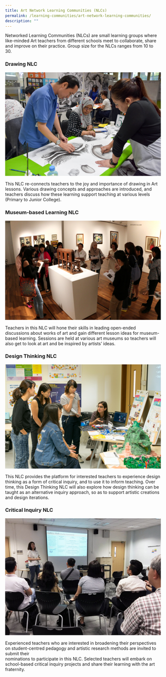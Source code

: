 ```yaml
---
title: Art Network Learning Communities (NLCs)
permalink: /learning-communities/art-network-learning-communities/
description: ""
---
```

Networked Learning Communities (NLCs) are small learning groups where like-minded Art teachers from different schools meet to collaborate, share and improve on their practice. Group size for the NLCs ranges from 10 to 30.  

### Drawing NLC
![4.1 Art Network Learning Communities_Drawing NLC](/images/41artnlc.jpg)

This NLC re-connects teachers to the joy and importance of drawing in Art lessons. Various drawing concepts and approaches are introduced, and teachers discuss how these learning support teaching at various levels (Primary to Junior College).


### Museum-based Learning NLC

![4.1 Art Network Learning Communities_MBL NLC 2](/images/41artnlc2.jpg)


Teachers in this NLC will hone their skills in leading open-ended discussions about works of art and gain different lesson ideas for museum-based learning. Sessions are held at various art museums so teachers will also get to look at art and be inspired by artists’ ideas.  


### Design Thinking NLC

![4.1 Art Network Learning Communities_DT_NLC](/images/41artnlcdt.jpg)

This NLC provides the platform for interested teachers to experience design thinking as a form of critical inquiry, and to use it to inform teaching. Over time, this Design Thinking NLC will also explore how design thinking can be taught as an alternative inquiry approach, so as to support artistic creations and design iterations.  

### Critical Inquiry NLC
![4.1 Art Network Learning Communities_CI NLC](/images/41artnlcci.jpg)

Experienced teachers who are interested in broadening their perspectives on student-centred pedagogy and artistic research methods are invited to submit their  
nominations to participate in this NLC. Selected teachers will embark on school-based critical inquiry projects and share their learning with the art fraternity.